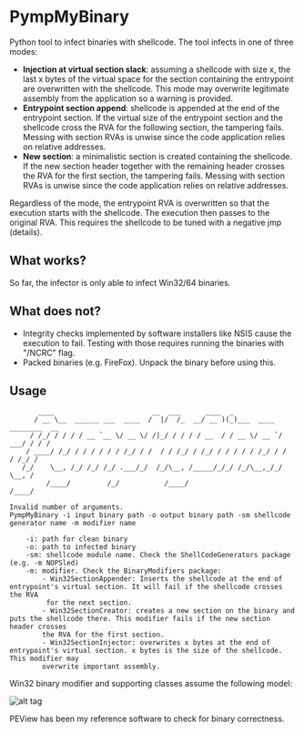 # PympMyBinary


Python tool to infect binaries with shellcode. The tool infects in one of three modes:
* **Injection at virtual section slack**: assuming a shellcode with size x, the last x bytes of the virtual space for the section containing the entrypoint are overwritten with the shellcode. This mode may overwrite legitimate assembly from the application so a warning is provided.
*  **Entrypoint section append**: shellcode is appended at the end of the entrypoint section. If the virtual size of the entrypoint section and the shellcode cross the RVA for the following section, the tampering fails. Messing with section RVAs is unwise since the code application relies on relative addresses.
* **New section**: a minimalistic section is created containing the shellcode. If the new section header together with the remaining header crosses the RVA for the first section, the tampering fails. Messing with section RVAs is unwise since the code application relies on relative addresses.

Regardless of the mode, the entrypoint RVA is overwritten so that the execution starts with the shellcode. The execution then passes to the original RVA. This requires the shellcode to be tuned with a negative jmp (details).

## What works?
So far, the infector is only able to infect Win32/64 binaries. 

## What does not?
* Integrity checks implemented by software installers like NSIS cause the execution to fail. Testing with those requires running the binaries with "/NCRC" flag. 
* Packed binaries (e.g. FireFox). Unpack the binary before using this. 



## Usage
```text
       ____                        __  ___      ____  _
      / __ \__  ______ ___  ____  /  |/  /_  __/ __ )(_)___  ____ ________  __
     / /_/ / / / / __ `__ \/ __ \/ /|_/ / / / / __  / / __ \/ __ `/ ___/ / / /
    / ____/ /_/ / / / / / / /_/ / /  / / /_/ / /_/ / / / / / /_/ / /  / /_/ /
   /_/    \__, /_/ /_/ /_/ .___/_/  /_/\__, /_____/_/_/ /_/\__,_/_/   \__, /
         /____/         /_/           /____/                         /____/
                   
Invalid number of arguments.
PympMyBinary -i input binary path -o output binary path -sm shellcode generator name -m modifier name

    -i: path for clean binary
    -o: path to infected binary
    -sm: shellcode module name. Check the ShellCodeGenerators package (e.g. -m NOPSled)
    -m: modifier. Check the BinaryModifiers package:
        - Win32SectionAppender: Inserts the shellcode at the end of entrypoint's virtual section. It will fail if the shellcode crosses the RVA
         for the next section.
        - Win32SectionCreator: creates a new section on the binary and puts the shellcode there. This modifier fails if the new section header crosses
        the RVA for the first section.
        - Win32SectionInjector: overwrites x bytes at the end of entrypoint's virtual section. x bytes is the size of the shellcode. This modifier may
        overwrite important assembly.

```


Win32 binary modifier and supporting classes assume the following model:

![alt tag](https://upload.wikimedia.org/wikipedia/commons/1/1b/Portable_Executable_32_bit_Structure_in_SVG_fixed.svg)




PEView has been my reference software to check for binary correctness.
